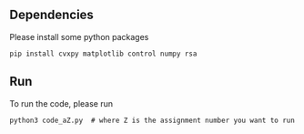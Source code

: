## Dependencies
Please install some python packages
```
pip install cvxpy matplotlib control numpy rsa
```

## Run
To run the code, please run
```
python3 code_aZ.py  # where Z is the assignment number you want to run
```

